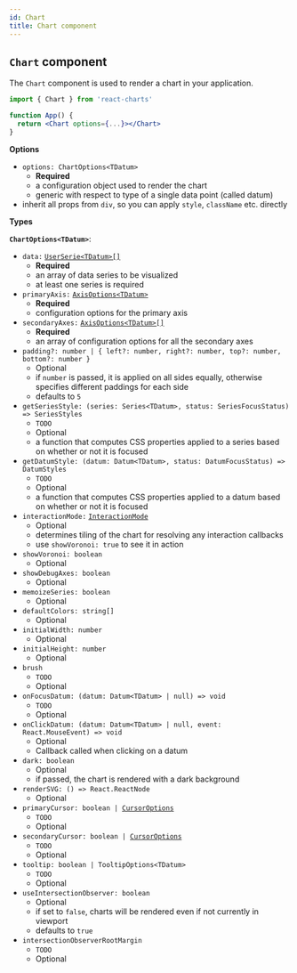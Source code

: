 ```yaml
---
id: Chart
title: Chart component
---
```


## `Chart` component

The `Chart` component is used to render a chart in your application.

```jsx
import { Chart } from 'react-charts'

function App() {
  return <Chart options={...}></Chart>
}
```

**Options**

- `options: ChartOptions<TDatum>`
  - **Required**
  - a configuration object used to render the chart
  - generic with respect to type of a single data point (called datum)
- inherit all props from `div`, so you can apply `style`, `className` etc. directly

**Types**

**`ChartOptions<TDatum>`**:

- `data:` [`UserSerie<TDatum>[]`](./helpers#userserietdatum)
  - **Required**
  - an array of data series to be visualized
  - at least one series is required
- `primaryAxis:` [`AxisOptions<TDatum>`](./axes#axisoptionstdatum)
  - **Required**
  - configuration options for the primary axis
- `secondaryAxes:` [`AxisOptions<TDatum>[]`](./axes#axisoptionstdatum)
  - **Required**
  - an array of configuration options for all the secondary axes
- `padding?: number | { left?: number, right?: number, top?: number, bottom?: number }`
  - Optional
  - if `number` is passed, it is applied on all sides equally, otherwise specifies different paddings for each side
  - defaults to `5`
- `getSeriesStyle: (series: Series<TDatum>, status: SeriesFocusStatus) => SeriesStyles`
  - `TODO`
  - Optional
  - a function that computes CSS properties applied to a series based on whether or not it is focused
- `getDatumStyle: (datum: Datum<TDatum>, status: DatumFocusStatus) => DatumStyles`
  - `TODO`
  - Optional
  - a function that computes CSS properties applied to a datum based on whether or not it is focused
- `interactionMode:` [`InteractionMode`](helpers#interactionmode)
  - Optional
  - determines tiling of the chart for resolving any interaction callbacks
  - use `showVoronoi: true` to see it in action
- `showVoronoi: boolean`
  - Optional
- `showDebugAxes: boolean`
  - Optional
- `memoizeSeries: boolean`
  - Optional
- `defaultColors: string[]`
  - Optional
- `initialWidth: number`
  - Optional
- `initialHeight: number`
  - Optional
- `brush`
  - `TODO`
  - Optional
- `onFocusDatum: (datum: Datum<TDatum> | null) => void`
  - `TODO`
  - Optional
- `onClickDatum: (datum: Datum<TDatum> | null, event: React.MouseEvent) => void`
  - Optional
  - Callback called when clicking on a datum
- `dark: boolean`
  - Optional
  - if passed, the chart is rendered with a dark background
- `renderSVG: () => React.ReactNode`
  - Optional
- `primaryCursor: boolean | `[`CursorOptions`](helpers#cursoroptions)
  - `TODO`
  - Optional
- `secondaryCursor: boolean | `[`CursorOptions`](helpers#cursoroptions)
  - `TODO`
  - Optional
- `tooltip: boolean | TooltipOptions<TDatum>`
  - `TODO`
  - Optional
- `useIntersectionObserver: boolean`
  - Optional
  - if set to `false`, charts will be rendered even if not currently in viewport
  - defaults to `true`
- `intersectionObserverRootMargin`
  - `TODO`
  - Optional

